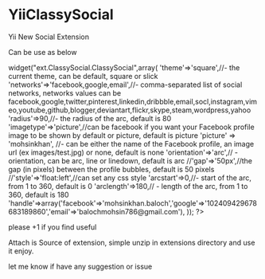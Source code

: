 YiiClassySocial
===============

Yii New Social Extension

Can be use as below

<?php 
$this->widget("ext.ClassySocial.ClassySocial",array(
		'theme'=>'square',//- the current theme, can be default, square or slick
		'networks'=>'facebook,google,email',//- comma-separated list of social networks, networks values can be facebook,google,twitter,pinterest,linkedin,dribbble,email,socl,instagram,vimeo,youtube,github,blogger,deviantart,flickr,skype,steam,wordpress,yahoo
		'radius'=>90,//- the radius of the arc, default is 80
		'imagetype'=>'picture',//can be facebook if you want your Facebook profile image to be shown by default or picture, default is picture
		'picture' => 'mohsinkhan', //- can be either the name of the Facebook profile, an image url (ex images/test.jpg) or none, default is none
		'orientation'=>'arc',// - orientation, can be arc, line or linedown, default is arc
		//'gap'=>'50px',//the gap (in pixels) between the profile bubbles, default is 50 pixels 
		//'style'=>'float:left',//can set any css style 
		'arcstart'=>0,//- start of the arc, from 1 to 360, default is 0
		'arclength'=>180,// - length of the arc, from 1 to 360, default is 180
		'handle'=>array('facebook'=>'mohsinkhan.baloch','google'=>'102409429678683189860','email'=>'balochmohsin786@gmail.com'),

  
	));
?>
please +1 if you find useful

Attach is Source of extension, simple unzip in extensions directory and use it enjoy.

let me know if have any suggestion or issue
